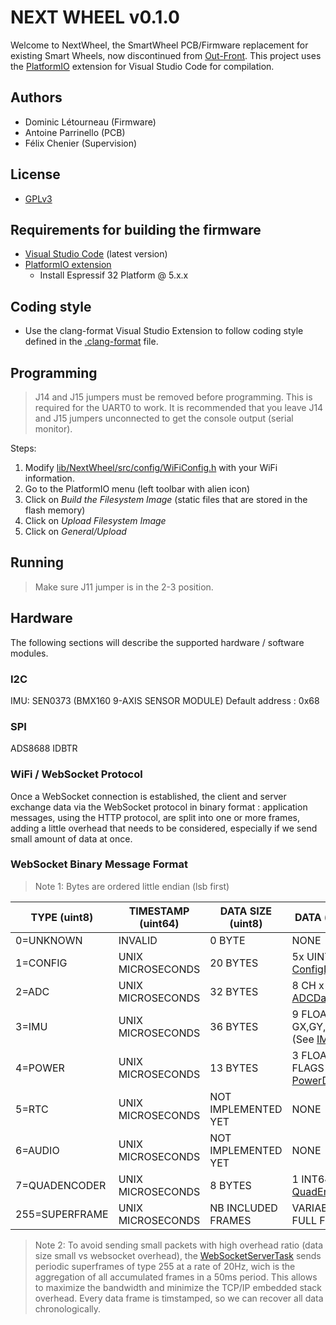 # NEXT WHEEL v0.1.0

Welcome to NextWheel, the SmartWheel PCB/Firmware replacement for existing Smart Wheels, now discontinued from [Out-Front](https://out-front.com). This project uses the [PlatformIO](https://platformio.org/) extension for Visual Studio Code for compilation.

## Authors

* Dominic Létourneau (Firmware)
* Antoine Parrinello (PCB)
* Félix Chenier (Supervision)

## License

* [GPLv3](https://www.gnu.org/licenses/gpl-3.0.txt)

## Requirements for building the firmware

* [Visual Studio Code](https://code.visualstudio.com/download) (latest version)
* [PlatformIO extension](https://platformio.org/)
  * Install Espressif 32 Platform @ 5.x.x

## Coding style

* Use the clang-format Visual Studio Extension to follow coding style defined in the [.clang-format](.clang-format) file.

## Programming

> J14 and J15 jumpers must be removed before programming. This is required for the UART0 to work.
> It is recommended that you leave J14 and J15 jumpers unconnected to get the console output (serial monitor).

Steps:

1. Modify [lib/NextWheel/src/config/WiFiConfig.h](lib/NextWheel/src/config/WiFiConfig.h) with your WiFi information.
2. Go to the PlatformIO menu (left toolbar with alien icon)
3. Click on *Build the Filesystem Image* (static files that are stored in the flash memory)
4. Click on *Upload Filesystem Image*
5. Click on *General/Upload*

## Running

> Make sure J11 jumper is in the 2-3 position.

## Hardware

The following sections will describe the supported hardware / software modules.

### I2C

IMU: SEN0373 (BMX160 9-AXIS SENSOR MODULE)
Default address : 0x68

### SPI

ADS8688  IDBTR

### WiFi / WebSocket Protocol

Once a WebSocket connection is established, the client and server exchange data via the WebSocket protocol in binary format : application messages, using the HTTP protocol, are split into one or more frames, adding a little overhead that needs to be considered, especially if we send small amount of data at once.

### WebSocket Binary Message Format

> Note 1: Bytes are ordered little endian (lsb first)

| TYPE (uint8)   | TIMESTAMP (uint64)   | DATA SIZE (uint8)   | DATA (variable byte(s)) |
|----------------|----------------------|---------------------|-------------------------|
| 0=UNKNOWN      | INVALID              | 0 BYTE              | NONE                    |
| 1=CONFIG       | UNIX MICROSECONDS    | 20 BYTES            | 5x UINT32 (See [ConfigData](lib/NextWheel/src/config/GlobalConfig.h)) |
| 2=ADC          | UNIX MICROSECONDS    | 32 BYTES            | 8 CH x FLOAT32 (See [ADCDataFrame](lib/NextWheel/src/data/ADCDataFrame.h)) |
| 3=IMU          | UNIX MICROSECONDS    | 36 BYTES            | 9 FLOAT32 (AX,AY,AZ, GX,GY,GZ, MX,MY,MZ) (See [IMUDataFrame](lib/NextWheel/src/data/IMUDataFrame.h)) |
| 4=POWER        | UNIX MICROSECONDS    | 13 BYTES            | 3 FLOAT32 (V,I,P) + FLAGS (uint8) (See [PowerDataFrame](lib/NextWheel/src/data/PowerDataFrame.h)) |
| 5=RTC          | UNIX MICROSECONDS    | NOT IMPLEMENTED YET | NONE                    |
| 6=AUDIO        | UNIX MICROSECONDS    | NOT IMPLEMENTED YET | NONE                    |
| 7=QUADENCODER  | UNIX MICROSECONDS    | 8 BYTES             | 1 INT64 (See [QuadEncoderDataFrame](lib/NextWheel/src/data/QuadEncoderDataFrame.h))|
| 255=SUPERFRAME | UNIX MICROSECONDS    | NB INCLUDED FRAMES  | VARIABLE NUMBER OF FULL FRAMES |

> Note 2: To avoid sending small packets with high overhead ratio (data size small vs websocket overhead), the [WebSocketServerTask](src/tasks/WebSocketServerTask.h) sends periodic superframes of type 255 at a rate of 20Hz, wich is the aggregation of all accumulated frames in a 50ms period. This allows to maximize the bandwidth and minimize the TCP/IP embedded stack overhead. Every data frame is timstamped, so we can recover all data chronologically.
